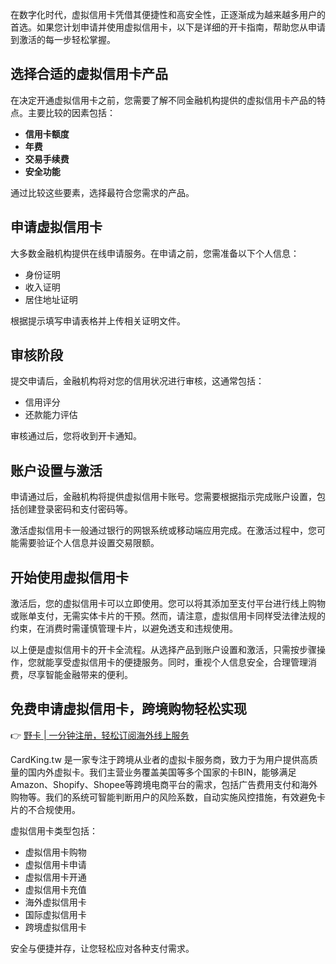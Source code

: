 在数字化时代，虚拟信用卡凭借其便捷性和高安全性，正逐渐成为越来越多用户的首选。如果您计划申请并使用虚拟信用卡，以下是详细的开卡指南，帮助您从申请到激活的每一步轻松掌握。

## 选择合适的虚拟信用卡产品

在决定开通虚拟信用卡之前，您需要了解不同金融机构提供的虚拟信用卡产品的特点。主要比较的因素包括：

- **信用卡额度**
- **年费**
- **交易手续费**
- **安全功能**

通过比较这些要素，选择最符合您需求的产品。

## 申请虚拟信用卡

大多数金融机构提供在线申请服务。在申请之前，您需准备以下个人信息：

- 身份证明
- 收入证明
- 居住地址证明

根据提示填写申请表格并上传相关证明文件。

## 审核阶段

提交申请后，金融机构将对您的信用状况进行审核，这通常包括：

- 信用评分
- 还款能力评估

审核通过后，您将收到开卡通知。

## 账户设置与激活

申请通过后，金融机构将提供虚拟信用卡账号。您需要根据指示完成账户设置，包括创建登录密码和支付密码等。

激活虚拟信用卡一般通过银行的网银系统或移动端应用完成。在激活过程中，您可能需要验证个人信息并设置交易限额。

## 开始使用虚拟信用卡

激活后，您的虚拟信用卡可以立即使用。您可以将其添加至支付平台进行线上购物或账单支付，无需实体卡片的干预。然而，请注意，虚拟信用卡同样受法律法规的约束，在消费时需谨慎管理卡片，以避免透支和违规使用。

以上便是虚拟信用卡的开卡全流程。从选择产品到账户设置和激活，只需按步骤操作，您就能享受虚拟信用卡的便捷服务。同时，重视个人信息安全，合理管理消费，尽享智能金融带来的便利。

## 免费申请虚拟信用卡，跨境购物轻松实现

👉 [野卡 | 一分钟注册，轻松订阅海外线上服务](https://bit.ly/bewildcard)

CardKing.tw 是一家专注于跨境从业者的虚拟卡服务商，致力于为用户提供高质量的国内外虚拟卡。我们主营业务覆盖美国等多个国家的卡BIN，能够满足Amazon、Shopify、Shopee等跨境电商平台的需求，包括广告费用支付和海外购物等。我们的系统可智能判断用户的风险系数，自动实施风控措施，有效避免卡片的不合规使用。

虚拟信用卡类型包括：

- 虚拟信用卡购物
- 虚拟信用卡申请
- 虚拟信用卡开通
- 虚拟信用卡充值
- 海外虚拟信用卡
- 国际虚拟信用卡
- 跨境虚拟信用卡

安全与便捷并存，让您轻松应对各种支付需求。